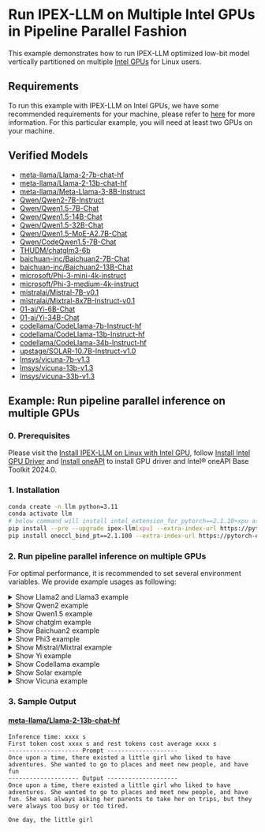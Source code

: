 # Run IPEX-LLM on Multiple Intel GPUs in Pipeline Parallel Fashion

This example demonstrates how to run IPEX-LLM optimized low-bit model vertically partitioned on multiple [Intel GPUs](../README.md) for Linux users.

## Requirements
To run this example with IPEX-LLM on Intel GPUs, we have some recommended requirements for your machine, please refer to [here](../README.md#recommended-requirements) for more information. For this particular example, you will need at least two GPUs on your machine.

## Verified Models
- [meta-llama/Llama-2-7b-chat-hf](./run_llama_arc_2_card.sh)
- [meta-llama/Llama-2-13b-chat-hf](./run_llama_arc_2_card.sh)
- [meta-llama/Meta-Llama-3-8B-Instruct](./run_llama_arc_2_card.sh)
- [Qwen/Qwen2-7B-Instruct](./run_qwen2_arc_2_card.sh)
- [Qwen/Qwen1.5-7B-Chat](./run_qwen1.5_arc_2_card.sh)
- [Qwen/Qwen1.5-14B-Chat](./run_qwen1.5_arc_2_card.sh)
- [Qwen/Qwen1.5-32B-Chat](./run_qwen1.5_arc_2_card.sh)
- [Qwen/Qwen1.5-MoE-A2.7B-Chat](./run_qwen1.5_arc_2_card.sh)
- [Qwen/CodeQwen1.5-7B-Chat](./run_qwen1.5_arc_2_card.sh)
- [THUDM/chatglm3-6b](./run_chatglm_arc_2_card.sh)
- [baichuan-inc/Baichuan2-7B-Chat](./run_baichuan2_arc_2_card.sh)
- [baichuan-inc/Baichuan2-13B-Chat](./run_baichuan2_arc_2_card.sh)
- [microsoft/Phi-3-mini-4k-instruct](./run_phi3_arc_2_card.sh)
- [microsoft/Phi-3-medium-4k-instruct](./run_phi3_arc_2_card.sh)
- [mistralai/Mistral-7B-v0.1](./run_mistral_arc_2_card.sh)
- [mistralai/Mixtral-8x7B-Instruct-v0.1](./run_mistral_arc_2_card.sh)
- [01-ai/Yi-6B-Chat](./run_yi_arc_2_card.sh)
- [01-ai/Yi-34B-Chat](./run_yi_arc_2_card.sh)
- [codellama/CodeLlama-7b-Instruct-hf](./run_codellama_arc_2_card.sh)
- [codellama/CodeLlama-13b-Instruct-hf](./run_codellama_arc_2_card.sh)
- [codellama/CodeLlama-34b-Instruct-hf](./run_codellama_arc_2_card.sh)
- [upstage/SOLAR-10.7B-Instruct-v1.0](./run_solar_arc_2_card.sh)
- [lmsys/vicuna-7b-v1.3](./run_vicuna_arc_2_card.sh)
- [lmsys/vicuna-13b-v1.3](./run_vicuna_arc_2_card.sh)
- [lmsys/vicuna-33b-v1.3](./run_vicuna_arc_2_card.sh)

## Example: Run pipeline parallel inference on multiple GPUs

### 0. Prerequisites

Please visit the [Install IPEX-LLM on Linux with Intel GPU](https://ipex-llm.readthedocs.io/en/latest/doc/LLM/Quickstart/install_linux_gpu.html), follow [Install Intel GPU Driver](https://ipex-llm.readthedocs.io/en/latest/doc/LLM/Quickstart/install_linux_gpu.html#install-intel-gpu-driver) and [Install oneAPI](https://ipex-llm.readthedocs.io/en/latest/doc/LLM/Quickstart/install_linux_gpu.html#install-oneapi) to install GPU driver and Intel® oneAPI Base Toolkit 2024.0.

### 1. Installation

```bash
conda create -n llm python=3.11
conda activate llm
# below command will install intel_extension_for_pytorch==2.1.10+xpu as default
pip install --pre --upgrade ipex-llm[xpu] --extra-index-url https://pytorch-extension.intel.com/release-whl/stable/xpu/us/
pip install oneccl_bind_pt==2.1.100 --extra-index-url https://pytorch-extension.intel.com/release-whl/stable/xpu/us/
```

### 2. Run pipeline parallel inference on multiple GPUs

For optimal performance, it is recommended to set several environment variables. We provide example usages as following:

</details>

<details>
  <summary> Show Llama2 and Llama3 example </summary>

#### Run Llama-2-7b-chat-hf / Llama-2-13b-chat-hf / Meta-Llama-3-8B-Instruct on two Intel Arc A770

You could specify `--repo-id-or-model-path` in the test script to be the huggingface repo id for Llama2 / Llama3 to be downloaded, or the path to the huggingface checkpoint folder. Besides, you could change `NUM_GPUS` to the number of GPUs you have on your machine.

```bash
pip install transformers==4.37.0
bash run_llama_arc_2_card.sh
```

</details>

</details>

<details>
  <summary> Show Qwen2 example </summary>

#### Run Qwen2-7B-Instruct on two Intel Arc A770

You could specify `--repo-id-or-model-path` in the test script to be the huggingface repo id for Qwen2 to be downloaded, or the path to the huggingface checkpoint folder. Besides, you could change `NUM_GPUS` to the number of GPUs you have on your machine.

```bash
pip install transformers==4.37.0
bash run_qwen2_arc_2_card.sh
```

</details>

</details>

<details>
  <summary> Show Qwen1.5 example </summary>

#### Run Qwen1.5-7B-Chat / Qwen1.5-14B-Chat / Qwen1.5-32B-Chat / CodeQwen1.5-7B-Chat on two Intel Arc A770

You could specify `--repo-id-or-model-path` in the test script to be the huggingface repo id for Qwen1.5 to be downloaded, or the path to the huggingface checkpoint folder. Besides, you could change `NUM_GPUS` to the number of GPUs you have on your machine.

```bash
pip install transformers==4.37.0
bash run_qwen1.5_arc_2_card.sh
```

#### Run Qwen1.5-MoE-A2.7B-Chat on two Intel Arc A770

You could specify `--repo-id-or-model-path` in the test script to be the huggingface repo id for Qwen1.5-MoE to be downloaded, or the path to the huggingface checkpoint folder. Besides, you could change `NUM_GPUS` to the number of GPUs you have on your machine.

```bash
pip install transformers==4.40.0 trl==0.8.1
bash run_qwen1.5_arc_2_card.sh
```

</details>

</details>

<details>
  <summary> Show chatglm example </summary>

#### Run chatglm3-6B on two Intel Arc A770

You could specify `--repo-id-or-model-path` in the test script to be the huggingface repo id for chatglm to be downloaded, or the path to the huggingface checkpoint folder. Besides, you could change `NUM_GPUS` to the number of GPUs you have on your machine.

```bash
bash run_chatglm_arc_2_card.sh
```

</details>

</details>

<details>
  <summary> Show Baichuan2 example </summary>

#### Run Baichuan2-7B-Chat / Baichuan2-13B-Chat on two Intel Arc A770

You could specify `--repo-id-or-model-path` in the test script to be the huggingface repo id for Baichuan2 to be downloaded, or the path to the huggingface checkpoint folder. Besides, you could change `NUM_GPUS` to the number of GPUs you have on your machine.

```bash
bash run_baichuan2_arc_2_card.sh
```

</details>

</details>

<details>
  <summary> Show Phi3 example </summary>

#### Run Phi-3-mini-4k-instruct / Phi-3-medium-4k-instruct on two Intel Arc A770

You could specify `--repo-id-or-model-path` in the test script to be the huggingface repo id for Phi3 to be downloaded, or the path to the huggingface checkpoint folder. Besides, you could change `NUM_GPUS` to the number of GPUs you have on your machine.

```bash
pip install transformers==4.37.0
bash run_phi3_arc_2_card.sh
```

</details>

</details>

<details>
  <summary> Show Mistral/Mixtral example </summary>

#### Run Mistral-7B-v0.1 / Mixtral-8x7B-Instruct-v0.1 on two Intel Arc A770

You could specify `--repo-id-or-model-path` in the test script to be the huggingface repo id for Mistral / Mixtral to be downloaded, or the path to the huggingface checkpoint folder. Besides, you could change `NUM_GPUS` to the number of GPUs you have on your machine.

```bash
pip install transformers==4.37.0
bash run_mistral_arc_2_card.sh
```

</details>

</details>

<details>
  <summary> Show Yi example </summary>

#### Run Yi-6B-Chat / Yi-34B-Chat on two Intel Arc A770

You could specify `--repo-id-or-model-path` in the test script to be the huggingface repo id for Yi to be downloaded, or the path to the huggingface checkpoint folder. Besides, you could change `NUM_GPUS` to the number of GPUs you have on your machine.

```bash
bash run_yi_arc_2_card.sh
```

</details>

</details>

<details>
  <summary> Show Codellama example </summary>

#### Run CodeLlama-7b-Instruct-hf / CodeLlama-13b-Instruct-hf / CodeLlama-34b-Instruct-hf on two Intel Arc A770

You could specify `--repo-id-or-model-path` in the test script to be the huggingface repo id for Codellama to be downloaded, or the path to the huggingface checkpoint folder. Besides, you could change `NUM_GPUS` to the number of GPUs you have on your machine.

```bash
pip install transformers==4.37.0
bash run_codellama_arc_2_card.sh
```

</details>

</details>

<details>
  <summary> Show Solar example </summary>

#### Run SOLAR-10.7B-Instruct-v1.0 on two Intel Arc A770

You could specify `--repo-id-or-model-path` in the test script to be the huggingface repo id for Solar to be downloaded, or the path to the huggingface checkpoint folder. Besides, you could change `NUM_GPUS` to the number of GPUs you have on your machine.

```bash
pip install transformers==4.37.0
bash run_solar_arc_2_card.sh
```

</details>

</details>

<details>
  <summary> Show Vicuna example </summary>

#### Run vicuna-7b-v1.3 / vicuna-13b-v1.3 / vicuna-33b-v1.3 on two Intel Arc A770

You could specify `--repo-id-or-model-path` in the test script to be the huggingface repo id for Vicuna to be downloaded, or the path to the huggingface checkpoint folder. Besides, you could change `NUM_GPUS` to the number of GPUs you have on your machine.

```bash
bash run_vicuna_arc_2_card.sh
```

</details>


### 3. Sample Output
#### [meta-llama/Llama-2-13b-chat-hf](https://huggingface.co/meta-llama/Llama-2-13b-chat-hf)
```log
Inference time: xxxx s
First token cost xxxx s and rest tokens cost average xxxx s
-------------------- Prompt --------------------
Once upon a time, there existed a little girl who liked to have adventures. She wanted to go to places and meet new people, and have fun
-------------------- Output --------------------
Once upon a time, there existed a little girl who liked to have adventures. She wanted to go to places and meet new people, and have fun. She was always asking her parents to take her on trips, but they were always too busy or too tired.

One day, the little girl
```
